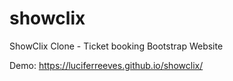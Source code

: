 # showclix
ShowClix Clone - Ticket booking Bootstrap Website

Demo: https://luciferreeves.github.io/showclix/
